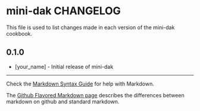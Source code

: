 mini-dak CHANGELOG
==================

This file is used to list changes made in each version of the mini-dak cookbook.

0.1.0
-----
- [your_name] - Initial release of mini-dak

- - -
Check the [Markdown Syntax Guide](http://daringfireball.net/projects/markdown/syntax) for help with Markdown.

The [Github Flavored Markdown page](http://github.github.com/github-flavored-markdown/) describes the differences between markdown on github and standard markdown.
